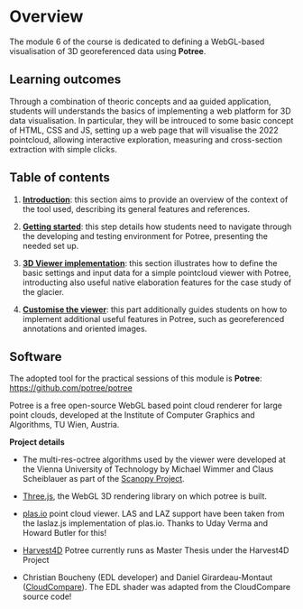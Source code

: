 # Overview

The module 6 of the course is dedicated to defining a WebGL-based visualisation of 3D georeferenced data using **Potree**.

## Learning outcomes

Through a combination of theoric concepts and aa guided application, students will understands the basics of implementing a web platform for 3D data visualisation. In particular, they will be introuced to some basic concept of HTML, CSS and JS, setting up a web page that will visualise the 2022 pointcloud, allowing interactive exploration, measuring and cross-section extraction with simple clicks.

## Table of contents

1. **[Introduction](intro.md)**: this section aims to provide an overview of the context of the tool used, describing its general features and references.

2. **[Getting started](getting-started.md)**: this step details how students need to navigate through the developing and testing environment for Potree, presenting the needed set up.

3. **[3D Viewer implementation](web-viewer.md)**: this section illustrates how to define the basic settings and input data for a simple pointcloud viewer with Potree, introducting also useful native elaboration features for the case study of the glacier.

4. **[Customise the viewer](custom-viewer.md)**: this part additionally guides students on how to implement additional useful features in Potree, such as georeferenced annotations and oriented images.

## Software

The adopted tool for the practical sessions of this module is **Potree**: https://github.com/potree/potree

Potree is a free open-source WebGL based point cloud renderer for large point clouds, developed at the Institute of Computer Graphics and Algorithms, TU Wien, Austria.

**Project details**

* The multi-res-octree algorithms used by the viewer were developed at the Vienna University of Technology by Michael Wimmer and Claus Scheiblauer as part of the [Scanopy Project](https://www.cg.tuwien.ac.at/research/projects/Scanopy/).

* [Three.js](https://github.com/mrdoob/three.js), the WebGL 3D rendering library on which potree is built.

* [plas.io](https://plas.io/) point cloud viewer. LAS and LAZ support have been taken from the laslaz.js implementation of plas.io. Thanks to Uday Verma and Howard Butler for this!

* [Harvest4D](https://harvest4d.org/) Potree currently runs as Master Thesis under the Harvest4D Project

* Christian Boucheny (EDL developer) and Daniel Girardeau-Montaut ([CloudCompare](https://www.danielgm.net/cc/)). The EDL shader was adapted from the CloudCompare source code!





